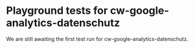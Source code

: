 # Playground tests for cw-google-analytics-datenschutz
We are still awaiting the first test run for cw-google-analytics-datenschutz.
